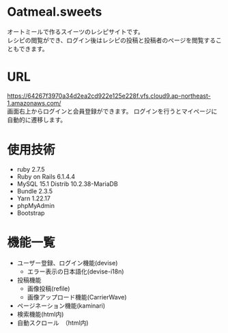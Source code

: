  # Oatmeal.sweets
  
  オートミールで作るスイーツのレシピサイトです。<br >
  レシピの閲覧ができ、ログイン後はレシピの投稿と投稿者のページを閲覧することもできます。
  
  
 # URL
  https://64267f3970a34d2ea2cd922e125e228f.vfs.cloud9.ap-northeast-1.amazonaws.com/<br >
  画面右上からログインと会員登録ができます。
  ログインを行うとマイページに自動的に遷移します。<br >
   
  # 使用技術
  - ruby 2.7.5
  - Ruby on Rails 6.1.4.4
  - MySQL 15.1 Distrib 10.2.38-MariaDB
  - Bundle 2.3.5
  - Yarn 1.22.17
  - phpMyAdmin
  - Bootstrap
  
 # 機能一覧
- ユーザー登録、ログイン機能(devise)
  - エラー表示の日本語化(devise-i18n)
- 投稿機能
  - 画像投稿(refile)
  - 画像アップロード機能(CarrierWave)
- ページネーション機能(kaminari)
- 検索機能(html内)
- 自動スクロール　（html内)
